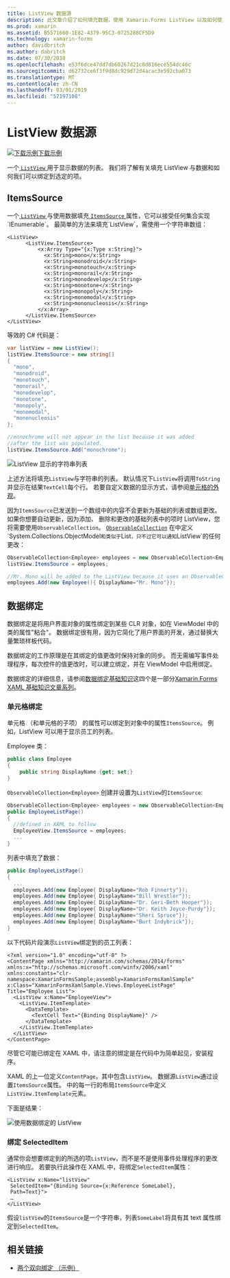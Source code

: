 ```yaml
---
title: ListView 数据源
description: 此文章介绍了如何填充数据，使用 Xamarin.Forms ListView 以及如何使用 ListView 的数据绑定。
ms.prod: xamarin
ms.assetid: B5571660-1E82-4379-95C3-0725288CF5D9
ms.technology: xamarin-forms
author: davidbritch
ms.author: dabritch
ms.date: 07/30/2018
ms.openlocfilehash: e53f6dce47dd7db60267d21c8d816ece554dc46c
ms.sourcegitcommit: d62732ce6f3f9d8dc929d72d4acac3e592cba073
ms.translationtype: MT
ms.contentlocale: zh-CN
ms.lasthandoff: 03/01/2019
ms.locfileid: "57197108"
---
```

# <a name="listview-data-sources"></a>ListView 数据源

[![下载示例](~/media/shared/download.png)下载示例](https://developer.xamarin.com/samples/xamarin-forms/UserInterface/ListView/SwitchEntryTwoBinding)

一个[ `ListView` ](xref:Xamarin.Forms.ListView)用于显示数据的列表。 我们将了解有关填充 ListView 与数据和如何我们可以绑定到选定的项。

## <a name="itemssource"></a>ItemsSource

一个[ `ListView` ](xref:Xamarin.Forms.ListView)与使用数据填充[ `ItemsSource` ](xref:Xamarin.Forms.ItemsView`1.ItemsSource)属性，它可以接受任何集合实现`IEnumerable`。 最简单的方法来填充`ListView`，需使用一个字符串数组：

```xaml
<ListView>
      <ListView.ItemsSource>
          <x:Array Type="{x:Type x:String}">
            <x:String>mono</x:String>
            <x:String>monodroid</x:String>
            <x:String>monotouch</x:String>
            <x:String>monorail</x:String>
            <x:String>monodevelop</x:String>
            <x:String>monotone</x:String>
            <x:String>monopoly</x:String>
            <x:String>monomodal</x:String>
            <x:String>mononucleosis</x:String>
          </x:Array>
      </ListView.ItemsSource>
</ListView>
```

等效的 C# 代码是：

```csharp
var listView = new ListView();
listView.ItemsSource = new string[]
{
  "mono",
  "monodroid",
  "monotouch",
  "monorail",
  "monodevelop",
  "monotone",
  "monopoly",
  "monomodal",
  "mononucleosis"
};

//monochrome will not appear in the list because it was added
//after the list was populated.
listView.ItemsSource.Add("monochrome");
```

![](data-and-databinding-images/itemssource-simple.png "ListView 显示的字符串列表")

上述方法将填充`ListView`与字符串的列表。 默认情况下`ListView`将调用`ToString`并显示在结果`TextCell`每个行。 若要自定义数据的显示方式，请参阅[单元格的外观](~/xamarin-forms/user-interface/listview/customizing-cell-appearance.md)。

因为`ItemsSource`已发送到一个数组中的内容不会更新为基础的列表或数组更改。 如果你想要自动更新，因为添加、 删除和更改的基础列表中的项时 ListView，您将需要使用`ObservableCollection`。 [`ObservableCollection`](xref:System.Collections.ObjectModel.ObservableCollection`1) 在中定义`System.Collections.ObjectModel`和类似于`List`，只不过它可以通知`ListView`的任何更改：

```csharp
ObservableCollection<Employee> employees = new ObservableCollection<Employee>();
listView.ItemsSource = employees;

//Mr. Mono will be added to the ListView because it uses an ObservableCollection
employees.Add(new Employee(){ DisplayName="Mr. Mono"});
```

<a name="Data_Binding" />

## <a name="data-binding"></a>数据绑定
数据绑定是将用户界面对象的属性绑定到某些 CLR 对象，如在 ViewModel 中的类的属性"粘合"。 数据绑定很有用，因为它简化了用户界面的开发，通过替换大量繁琐样板代码。

数据绑定的工作原理是在其绑定的值更改时保持对象的同步。 而无需编写事件处理程序，每次控件的值更改时，可以建立绑定，并在 ViewModel 中启用绑定。

数据绑定的详细信息，请参阅[数据绑定基础知识](~/xamarin-forms/xaml/xaml-basics/data-binding-basics.md)这四个是一部分[Xamarin.Forms XAML 基础知识文章系列](~/xamarin-forms/xaml/xaml-basics/index.md)。

### <a name="binding-cells"></a>单元格绑定
单元格 （和单元格的子项） 的属性可以绑定到对象中的属性`ItemsSource`。 例如，ListView 可以用于显示员工的列表。

Employee 类：

```csharp
public class Employee
{
    public string DisplayName {get; set;}
}
```

`ObservableCollection<Employee>` 创建并设置为`ListView`的`ItemsSource`:

```csharp
ObservableCollection<Employee> employees = new ObservableCollection<Employee>();
public EmployeeListPage()
{
  //defined in XAML to follow
  EmployeeView.ItemsSource = employees;
  ...
}
```

列表中填充了数据：

```csharp
public EmployeeListPage()
{
  ...
  employees.Add(new Employee{ DisplayName="Rob Finnerty"});
  employees.Add(new Employee{ DisplayName="Bill Wrestler"});
  employees.Add(new Employee{ DisplayName="Dr. Geri-Beth Hooper"});
  employees.Add(new Employee{ DisplayName="Dr. Keith Joyce-Purdy"});
  employees.Add(new Employee{ DisplayName="Sheri Spruce"});
  employees.Add(new Employee{ DisplayName="Burt Indybrick"});
}
```

以下代码片段演示`ListView`绑定到的员工列表：

```xaml
<?xml version="1.0" encoding="utf-8" ?>
<ContentPage xmlns="http://xamarin.com/schemas/2014/forms"
xmlns:x="http://schemas.microsoft.com/winfx/2006/xaml"
xmlns:constants="clr-namespace:XamarinFormsSample;assembly=XamarinFormsXamlSample"
x:Class="XamarinFormsXamlSample.Views.EmployeeListPage"
Title="Employee List">
  <ListView x:Name="EmployeeView">
    <ListView.ItemTemplate>
      <DataTemplate>
        <TextCell Text="{Binding DisplayName}" />
      </DataTemplate>
    </ListView.ItemTemplate>
  </ListView>
</ContentPage>
```

尽管它可能已绑定在 XAML 中，请注意的绑定是在代码中为简单起见，安装程序。

XAML 的上一位定义`ContentPage`，其中包含`ListView`。 数据源`ListView`通过设置`ItemsSource`属性。 中的每一行的布局`ItemsSource`中定义`ListView.ItemTemplate`元素。

下面是结果：

![](data-and-databinding-images/bound-data.png "使用数据绑定的 ListView")

### <a name="binding-selecteditem"></a>绑定 SelectedItem

通常你会想要绑定到的所选的项`ListView`，而不是不是使用事件处理程序的更改进行响应。 若要执行此操作在 XAML 中，将绑定`SelectedItem`属性：

```xaml
<ListView x:Name="listView"
 SelectedItem="{Binding Source={x:Reference SomeLabel},
 Path=Text}">
 …
</ListView>
```

假设`listView`的`ItemsSource`是一个字符串，列表`SomeLabel`将具有其 text 属性绑定到`SelectedItem`。

## <a name="related-links"></a>相关链接

- [两个双向绑定 （示例）](https://developer.xamarin.com/samples/xamarin-forms/UserInterface/ListView/SwitchEntryTwoBinding)
